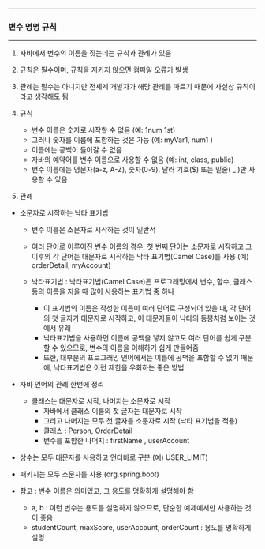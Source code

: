 -----
### 변수 명명 규칙
-----
1. 자바에서 변수의 이름을 짓는데는 규칙과 관례가 있음
2. 규칙은 필수이며, 규칙을 지키지 않으면 컴파일 오류가 발생
3. 관례는 필수는 아니지만 전세계 개발자가 해당 관례를 따르기 때문에 사실상 규칙이라고 생각해도 됨

4. 규칙
   - 변수 이름은 숫자로 시작할 수 없음 (예: 1num  1st)
   - 그러나 숫자를 이름에 포함하는 것은 가능 (예: myVar1, num1 )
   - 이름에는 공백이 들어갈 수 없음
   - 자바의 예약어를 변수 이름으로 사용할 수 없음 (예: int, class, public)
   - 변수 이름에는 영문자(a-z, A-Z), 숫자(0-9), 달러 기호($) 또는 밑줄( _ )만 사용할 수 있음

5. 관례
  - 소문자로 시작하는 낙타 표기법
      + 변수 이름은 소문자로 시작하는 것이 일반적
      + 여러 단어로 이루어진 변수 이름의 경우, 첫 번째 단어는 소문자로 시작하고 그 이후의 각 단어는 대문자로 시작하는 낙타 표기법(Camel Case)를 사용 (예) orderDetail, myAccount)

      + 낙타표기법 : 낙타표기법(Camel Case)은 프로그래밍에서 변수, 함수, 클래스 등의 이름을 지을 때 많이 사용하는 표기법 중 하나
        * 이 표기법의 이름은 작성한 이름이 여러 단어로 구성되어 있을 때, 각 단어의 첫 글자가 대문자로 시작하고, 이 대문자들이 낙타의 등봉처럼 보이는 것에서 유래
        * 낙타표기법을 사용하면 이름에 공백을 넣지 않고도 여러 단어를 쉽게 구분할 수 있으므로, 변수의 이름을 이해하기 쉽게 만들어줌
        * 또한, 대부분의 프로그래밍 언어에서는 이름에 공백을 포함할 수 없기 때문에, 낙타표기법은 이런 제한을 우회하는 좋은 방법
    
   - 자바 언어의 관례 한번에 정리
      + 클래스는 대문자로 시작, 나머지는 소문자로 시작
         * 자바에서 클래스 이름의 첫 글자는 대문자로 시작
         * 그리고 나머지는 모두 첫 글자를 소문자로 시작 (낙타 표기법을 적용)
         * 클래스 : Person, OrderDetail
         * 변수를 포함한 나머지 : firstName , userAccount

   - 상수는 모두 대문자를 사용하고 언더바로 구분 (예) USER_LIMIT)
   - 패키지는 모두 소문자를 사용 (org.spring.boot)
   - 참고 : 변수 이름은 의미있고, 그 용도를 명확하게 설명해야 함
       + a, b : 이런 변수는 용도를 설명하지 않으므로, 단순한 예제에서만 사용하는 것이 좋음
       + studentCount, maxScore, userAccount, orderCount : 용도를 명확하게 설명
